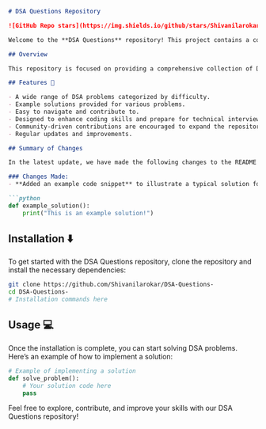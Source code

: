 ```markdown
# DSA Questions Repository

![GitHub Repo stars](https://img.shields.io/github/stars/Shivanilarokar/DSA-Questions-) ![GitHub issues](https://img.shields.io/github/issues/Shivanilarokar/DSA-Questions-) ![GitHub forks](https://img.shields.io/github/forks/Shivanilarokar/DSA-Questions-)

Welcome to the **DSA Questions** repository! This project contains a collection of Data Structure and Algorithm (DSA) problems to help developers improve their coding skills and prepare for technical interviews.

## Overview

This repository is focused on providing a comprehensive collection of DSA problems along with their solutions in various programming languages.

## Features 🎉

- A wide range of DSA problems categorized by difficulty.
- Example solutions provided for various problems.
- Easy to navigate and contribute to.
- Designed to enhance coding skills and prepare for technical interviews.
- Community-driven contributions are encouraged to expand the repository's resources.
- Regular updates and improvements.

## Summary of Changes

In the latest update, we have made the following changes to the README file to enhance clarity and provide additional resources to users:

### Changes Made:
- **Added an example code snippet** to illustrate a typical solution format.

```python
def example_solution():
    print("This is an example solution!")
```

## Installation ⬇️

To get started with the DSA Questions repository, clone the repository and install the necessary dependencies:

```bash
git clone https://github.com/Shivanilarokar/DSA-Questions-
cd DSA-Questions-
# Installation commands here
```

## Usage 💻

Once the installation is complete, you can start solving DSA problems. Here’s an example of how to implement a solution:
```python
# Example of implementing a solution
def solve_problem():
    # Your solution code here
    pass
```

Feel free to explore, contribute, and improve your skills with our DSA Questions repository!
```